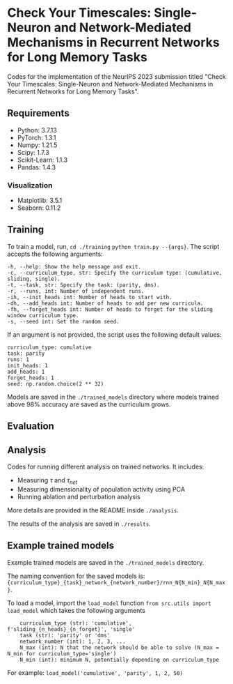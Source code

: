 # Check Your Timescales: Single-Neuron and Network-Mediated Mechanisms in Recurrent Networks for Long Memory Tasks

Codes for the implementation of the NeurIPS 2023 submission titled "Check Your Timescales: Single-Neuron and Network-Mediated Mechanisms in Recurrent Networks for Long Memory Tasks".



## Requirements
- Python: 3.7.13
- PyTorch: 1.3.1
- Numpy: 1.21.5 
- Scipy: 1.7.3
- Scikit-Learn: 1.1.3
- Pandas: 1.4.3

### Visualization
- Matplotlib: 3.5.1
- Seaborn: 0.11.2


## Training
To train a model, run, `cd ./training` `python train.py --{args}`.
The script accepts the following arguments:

    -h, --help: Show the help message and exit.
    -c, --curriculum_type, str: Specify the curriculum type: (cumulative, sliding, single).
    -t, --task, str: Specify the task: (parity, dms).
    -r, --runs, int: Number of independent runs.
    -ih, --init_heads int: Number of heads to start with.
    -dh, --add_heads int: Number of heads to add per new curricula.
    -fh, --forget_heads int: Number of heads to forget for the sliding window curriculum type.
    -s, --seed int: Set the random seed.

If an argument is not provided, the script uses the following default values:

    curriculum_type: cumulative
    task: parity
    runs: 1
    init_heads: 1
    add_heads: 1
    forget_heads: 1
    seed: np.random.choice(2 ** 32)

Models are saved in the `./trained_models` directory where models trained above 98% accuracy are saved as the curriculum grows.
## Evaluation


## Analysis
Codes for running different analysis on trained networks. It includes:
- Measuring $\tau$ and $\tau_{net}$
- Measuring dimensionality of population activity using PCA
- Running ablation and perturbation analysis

More details are provided in the README inside `./analysis`.

The results of the analysis are saved in `./results`. 


## Example trained models
Example trained models are saved in the `./trained_models` directory.

The naming convention for the saved models is:
`{curriculum_type}_{task}_network_{network_number}/rnn_N{N_min}_N{N_max}`.

To load a model, import the ```load_model``` function ```from src.utils import load_model```
which takes the following arguments

        curriculum_type (str): 'cumulative', f'sliding_{n_heads}_{n_forget}', 'single'
        task (str): 'parity' or 'dms'
        network_number (int): 1, 2, 3, ...
        N_max (int): N that the network should be able to solve (N_max = N_min for curriculum_type='single')
        N_min (int): minimum N, potentially depending on curriculum_type

For example: ```load_model('cumulative', 'parity', 1, 2, 50)```
